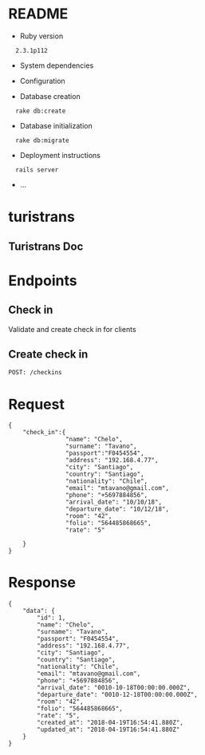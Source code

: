 # README

* Ruby version
```
  2.3.1p112
```
* System dependencies

* Configuration

* Database creation
```
  rake db:create
```

* Database initialization
```
  rake db:migrate
```

* Deployment instructions
```
  rails server
```

* ...
# turistrans

## Turistrans Doc

# Endpoints

## Check in
Validate and create check in for clients

## Create check in 
`POST: /checkins`

# Request
```
{
	"check_in":{
				"name": "Chelo",
				"surname": "Tavano",
				"passport":"F0454554",
				"address": "192.168.4.77",
				"city": "Santiago",
				"country": "Santiago",
				"nationality": "Chile",
				"email": "mtavano@gmail.com",
				"phone": "+5697884856",
				"arrival_date": "10/10/18",
				"departure_date": "10/12/18",
				"room": "42",
				"folio": "564485868665",
				"rate": "5"

	}
}
```

# Response
```
{
    "data": {
        "id": 1,
        "name": "Chelo",
        "surname": "Tavano",
        "passport": "F0454554",
        "address": "192.168.4.77",
        "city": "Santiago",
        "country": "Santiago",
        "nationality": "Chile",
        "email": "mtavano@gmail.com",
        "phone": "+5697884856",
        "arrival_date": "0010-10-18T00:00:00.000Z",
        "departure_date": "0010-12-18T00:00:00.000Z",
        "room": "42",
        "folio": "564485868665",
        "rate": "5",
        "created_at": "2018-04-19T16:54:41.880Z",
        "updated_at": "2018-04-19T16:54:41.880Z"
    }
}
```
